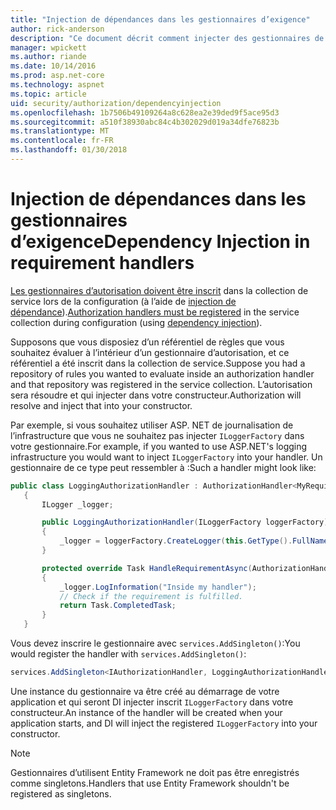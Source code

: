 ```yaml
---
title: "Injection de dépendances dans les gestionnaires d’exigence"
author: rick-anderson
description: "Ce document décrit comment injecter des gestionnaires de demande d’autorisation dans une application ASP.NET Core en utilisant l’injection de dépendance."
manager: wpickett
ms.author: riande
ms.date: 10/14/2016
ms.prod: asp.net-core
ms.technology: aspnet
ms.topic: article
uid: security/authorization/dependencyinjection
ms.openlocfilehash: 1b7506b49109264a8c628ea2e39ded9f5ace95d3
ms.sourcegitcommit: a510f38930abc84c4b302029d019a34dfe76823b
ms.translationtype: MT
ms.contentlocale: fr-FR
ms.lasthandoff: 01/30/2018
---
```

# <a name="dependency-injection-in-requirement-handlers"></a><span data-ttu-id="001d3-103">Injection de dépendances dans les gestionnaires d’exigence</span><span class="sxs-lookup"><span data-stu-id="001d3-103">Dependency Injection in requirement handlers</span></span>

<a name="security-authorization-di"></a>

<span data-ttu-id="001d3-104">[Les gestionnaires d’autorisation doivent être inscrit](policies.md#handler-registration) dans la collection de service lors de la configuration (à l’aide de [injection de dépendance](../../fundamentals/dependency-injection.md#fundamentals-dependency-injection)).</span><span class="sxs-lookup"><span data-stu-id="001d3-104">[Authorization handlers must be registered](policies.md#handler-registration) in the service collection during configuration (using [dependency injection](../../fundamentals/dependency-injection.md#fundamentals-dependency-injection)).</span></span>

<span data-ttu-id="001d3-105">Supposons que vous disposiez d’un référentiel de règles que vous souhaitez évaluer à l’intérieur d’un gestionnaire d’autorisation, et ce référentiel a été inscrit dans la collection de service.</span><span class="sxs-lookup"><span data-stu-id="001d3-105">Suppose you had a repository of rules you wanted to evaluate inside an authorization handler and that repository was registered in the service collection.</span></span> <span data-ttu-id="001d3-106">L’autorisation sera résoudre et qui injecter dans votre constructeur.</span><span class="sxs-lookup"><span data-stu-id="001d3-106">Authorization will resolve and inject that into your constructor.</span></span>

<span data-ttu-id="001d3-107">Par exemple, si vous souhaitez utiliser ASP. NET de journalisation de l’infrastructure que vous ne souhaitez pas injecter `ILoggerFactory` dans votre gestionnaire.</span><span class="sxs-lookup"><span data-stu-id="001d3-107">For example, if you wanted to use ASP.NET's logging infrastructure you would want to inject `ILoggerFactory` into your handler.</span></span> <span data-ttu-id="001d3-108">Un gestionnaire de ce type peut ressembler à :</span><span class="sxs-lookup"><span data-stu-id="001d3-108">Such a handler might look like:</span></span>

```csharp
public class LoggingAuthorizationHandler : AuthorizationHandler<MyRequirement>
   {
       ILogger _logger;

       public LoggingAuthorizationHandler(ILoggerFactory loggerFactory)
       {
           _logger = loggerFactory.CreateLogger(this.GetType().FullName);
       }

       protected override Task HandleRequirementAsync(AuthorizationHandlerContext context, MyRequirement requirement)
       {
           _logger.LogInformation("Inside my handler");
           // Check if the requirement is fulfilled.
           return Task.CompletedTask;
       }
   }
   ```

<span data-ttu-id="001d3-109">Vous devez inscrire le gestionnaire avec `services.AddSingleton()`:</span><span class="sxs-lookup"><span data-stu-id="001d3-109">You would register the handler with `services.AddSingleton()`:</span></span>

```csharp
services.AddSingleton<IAuthorizationHandler, LoggingAuthorizationHandler>();
```

<span data-ttu-id="001d3-110">Une instance du gestionnaire va être créé au démarrage de votre application et qui seront DI injecter inscrit `ILoggerFactory` dans votre constructeur.</span><span class="sxs-lookup"><span data-stu-id="001d3-110">An instance of the handler will be created when your application starts, and DI will inject the registered `ILoggerFactory` into your constructor.</span></span>

> [!NOTE]
> <span data-ttu-id="001d3-111">Gestionnaires d’utilisent Entity Framework ne doit pas être enregistrés comme singletons.</span><span class="sxs-lookup"><span data-stu-id="001d3-111">Handlers that use Entity Framework shouldn't be registered as singletons.</span></span>
